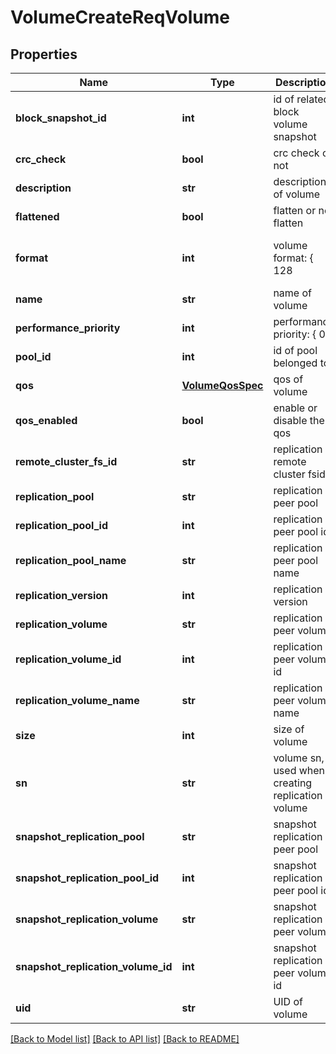 # VolumeCreateReqVolume

## Properties
Name | Type | Description | Notes
------------ | ------------- | ------------- | -------------
**block_snapshot_id** | **int** | id of related block volume snapshot | [optional] 
**crc_check** | **bool** | crc check or not | [optional] 
**description** | **str** | description of volume | [optional] 
**flattened** | **bool** | flatten or not flatten | [optional] 
**format** | **int** | volume format: { 128 | 129 (advanced) }, default 128 | [optional] 
**name** | **str** | name of volume | 
**performance_priority** | **int** | performance priority: { 0 | 1 }, default 0 | [optional] 
**pool_id** | **int** | id of pool belonged to | 
**qos** | [**VolumeQosSpec**](VolumeQosSpec.md) | qos of volume | [optional] 
**qos_enabled** | **bool** | enable or disable the qos | [optional] 
**remote_cluster_fs_id** | **str** | replication remote cluster fsid | [optional] 
**replication_pool** | **str** | replication peer pool | [optional] 
**replication_pool_id** | **int** | replication peer pool id | [optional] 
**replication_pool_name** | **str** | replication peer pool name | [optional] 
**replication_version** | **int** | replication version | [optional] 
**replication_volume** | **str** | replication peer volume | [optional] 
**replication_volume_id** | **int** | replication peer volume id | [optional] 
**replication_volume_name** | **str** | replication peer volume name | [optional] 
**size** | **int** | size of volume | [optional] 
**sn** | **str** | volume sn, used when creating replication volume | [optional] 
**snapshot_replication_pool** | **str** | snapshot replication peer pool | [optional] 
**snapshot_replication_pool_id** | **int** | snapshot replication peer pool id | [optional] 
**snapshot_replication_volume** | **str** | snapshot replication peer volume | [optional] 
**snapshot_replication_volume_id** | **int** | snapshot replication peer volume id | [optional] 
**uid** | **str** | UID of volume | [optional] 

[[Back to Model list]](../README.md#documentation-for-models) [[Back to API list]](../README.md#documentation-for-api-endpoints) [[Back to README]](../README.md)


